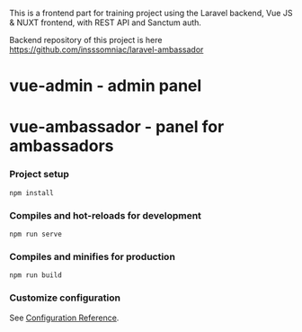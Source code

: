 This is a frontend part for training project using the Laravel backend, Vue JS & NUXT frontend, with REST API and Sanctum auth.

Backend repository of this project is here https://github.com/insssomniac/laravel-ambassador

# vue-admin - admin panel
# vue-ambassador - panel for ambassadors

### Project setup
```
npm install
```

### Compiles and hot-reloads for development
```
npm run serve
```

### Compiles and minifies for production
```
npm run build
```

### Customize configuration
See [Configuration Reference](https://cli.vuejs.org/config/).

